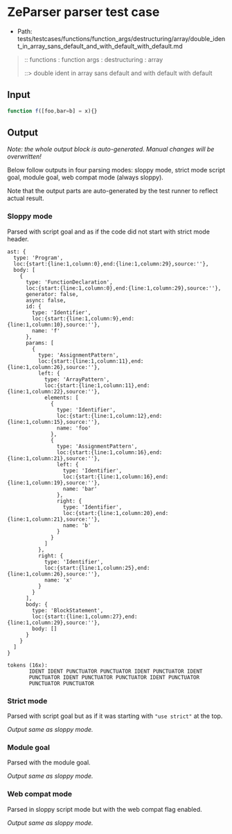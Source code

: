 # ZeParser parser test case

- Path: tests/testcases/functions/function_args/destructuring/array/double_ident_in_array_sans_default_and_with_default_with_default.md

> :: functions : function args : destructuring : array
>
> ::> double ident in array sans default and with default with default

## Input

`````js
function f([foo,bar=b] = x){}
`````

## Output

_Note: the whole output block is auto-generated. Manual changes will be overwritten!_

Below follow outputs in four parsing modes: sloppy mode, strict mode script goal, module goal, web compat mode (always sloppy).

Note that the output parts are auto-generated by the test runner to reflect actual result.

### Sloppy mode

Parsed with script goal and as if the code did not start with strict mode header.

`````
ast: {
  type: 'Program',
  loc:{start:{line:1,column:0},end:{line:1,column:29},source:''},
  body: [
    {
      type: 'FunctionDeclaration',
      loc:{start:{line:1,column:0},end:{line:1,column:29},source:''},
      generator: false,
      async: false,
      id: {
        type: 'Identifier',
        loc:{start:{line:1,column:9},end:{line:1,column:10},source:''},
        name: 'f'
      },
      params: [
        {
          type: 'AssignmentPattern',
          loc:{start:{line:1,column:11},end:{line:1,column:26},source:''},
          left: {
            type: 'ArrayPattern',
            loc:{start:{line:1,column:11},end:{line:1,column:22},source:''},
            elements: [
              {
                type: 'Identifier',
                loc:{start:{line:1,column:12},end:{line:1,column:15},source:''},
                name: 'foo'
              },
              {
                type: 'AssignmentPattern',
                loc:{start:{line:1,column:16},end:{line:1,column:21},source:''},
                left: {
                  type: 'Identifier',
                  loc:{start:{line:1,column:16},end:{line:1,column:19},source:''},
                  name: 'bar'
                },
                right: {
                  type: 'Identifier',
                  loc:{start:{line:1,column:20},end:{line:1,column:21},source:''},
                  name: 'b'
                }
              }
            ]
          },
          right: {
            type: 'Identifier',
            loc:{start:{line:1,column:25},end:{line:1,column:26},source:''},
            name: 'x'
          }
        }
      ],
      body: {
        type: 'BlockStatement',
        loc:{start:{line:1,column:27},end:{line:1,column:29},source:''},
        body: []
      }
    }
  ]
}

tokens (16x):
       IDENT IDENT PUNCTUATOR PUNCTUATOR IDENT PUNCTUATOR IDENT
       PUNCTUATOR IDENT PUNCTUATOR PUNCTUATOR IDENT PUNCTUATOR
       PUNCTUATOR PUNCTUATOR
`````

### Strict mode

Parsed with script goal but as if it was starting with `"use strict"` at the top.

_Output same as sloppy mode._

### Module goal

Parsed with the module goal.

_Output same as sloppy mode._

### Web compat mode

Parsed in sloppy script mode but with the web compat flag enabled.

_Output same as sloppy mode._
